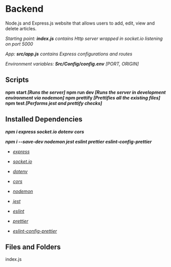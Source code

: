 # Backend

Node.js and Express.js website that allows users to add, edit, view and delete articles.

*Starting point: __index.js__ contains Http server wrapped in socket.io listening on port 5000*

*App: __src/app.js__ contains Express configurations and routes*

*Environment variables: __Src/Config/config.env__ [PORT, ORIGIN]*


## Scripts

**npm start _[Runs the server]_**
**npm run dev _[Runs the server in development environment via nodemon]_**
**npm prettify _[Prettifies all the existing files]_**
**npm test _[Performs jest and prettify checks]_**


## Installed Dependencies

***npm i express socket.io dotenv cors***

***npm i --save-dev nodemon jest eslint prettier eslint-config-prettier***

- _[express](https://expressjs.com/)_
- _[socket.io](https://socket.io/)_
- _[dotenv](https://www.npmjs.com/package/dotenv)_
- _[cors](https://expressjs.com/en/resources/middleware/cors.html)_

- _[nodemon](https://www.npmjs.com/package/nodemon)_
- _[jest](https://jestjs.io/docs/getting-started)_
- _[eslint](https://eslint.org/docs/user-guide/getting-started)_
- _[prettier](https://prettier.io/docs/en/install.html)_
- _[eslint-config-prettier](https://github.com/prettier/eslint-config-prettier#installation)_


## Files and Folders
index.js